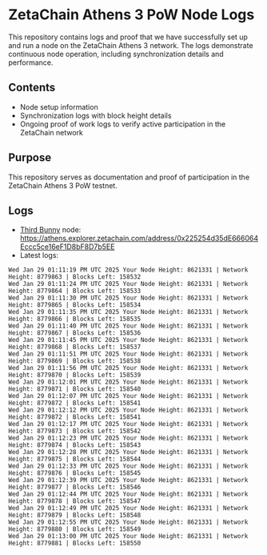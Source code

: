 # ZetaChain Athens 3 PoW Node Logs
This repository contains logs and proof that we have successfully set up and run a node on the ZetaChain Athens 3 network. The logs demonstrate continuous node operation, including synchronization details and performance.

## Contents
- Node setup information
- Synchronization logs with block height details
- Ongoing proof of work logs to verify active participation in the ZetaChain network

## Purpose
This repository serves as documentation and proof of participation in the ZetaChain Athens 3 PoW testnet.

## Logs

- [Third Bunny](https://thirdbunny.xyz/) node: https://athens.explorer.zetachain.com/address/0x225254d35dE666064Eccc5ce16eF1D8bF8D7b5EE
- Latest logs:
```
Wed Jan 29 01:11:19 PM UTC 2025 Your Node Height: 8621331 | Network Height: 8779863 | Blocks Left: 158532
Wed Jan 29 01:11:24 PM UTC 2025 Your Node Height: 8621331 | Network Height: 8779864 | Blocks Left: 158533
Wed Jan 29 01:11:30 PM UTC 2025 Your Node Height: 8621331 | Network Height: 8779865 | Blocks Left: 158534
Wed Jan 29 01:11:35 PM UTC 2025 Your Node Height: 8621331 | Network Height: 8779866 | Blocks Left: 158535
Wed Jan 29 01:11:40 PM UTC 2025 Your Node Height: 8621331 | Network Height: 8779867 | Blocks Left: 158536
Wed Jan 29 01:11:45 PM UTC 2025 Your Node Height: 8621331 | Network Height: 8779868 | Blocks Left: 158537
Wed Jan 29 01:11:51 PM UTC 2025 Your Node Height: 8621331 | Network Height: 8779869 | Blocks Left: 158538
Wed Jan 29 01:11:56 PM UTC 2025 Your Node Height: 8621331 | Network Height: 8779870 | Blocks Left: 158539
Wed Jan 29 01:12:01 PM UTC 2025 Your Node Height: 8621331 | Network Height: 8779871 | Blocks Left: 158540
Wed Jan 29 01:12:07 PM UTC 2025 Your Node Height: 8621331 | Network Height: 8779872 | Blocks Left: 158541
Wed Jan 29 01:12:12 PM UTC 2025 Your Node Height: 8621331 | Network Height: 8779872 | Blocks Left: 158541
Wed Jan 29 01:12:17 PM UTC 2025 Your Node Height: 8621331 | Network Height: 8779873 | Blocks Left: 158542
Wed Jan 29 01:12:23 PM UTC 2025 Your Node Height: 8621331 | Network Height: 8779874 | Blocks Left: 158543
Wed Jan 29 01:12:28 PM UTC 2025 Your Node Height: 8621331 | Network Height: 8779875 | Blocks Left: 158544
Wed Jan 29 01:12:33 PM UTC 2025 Your Node Height: 8621331 | Network Height: 8779876 | Blocks Left: 158545
Wed Jan 29 01:12:39 PM UTC 2025 Your Node Height: 8621331 | Network Height: 8779877 | Blocks Left: 158546
Wed Jan 29 01:12:44 PM UTC 2025 Your Node Height: 8621331 | Network Height: 8779878 | Blocks Left: 158547
Wed Jan 29 01:12:49 PM UTC 2025 Your Node Height: 8621331 | Network Height: 8779879 | Blocks Left: 158548
Wed Jan 29 01:12:55 PM UTC 2025 Your Node Height: 8621331 | Network Height: 8779880 | Blocks Left: 158549
Wed Jan 29 01:13:00 PM UTC 2025 Your Node Height: 8621331 | Network Height: 8779881 | Blocks Left: 158550
```
